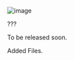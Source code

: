 ![image](https://github.com/user-attachments/assets/0fe07bd4-e328-44b1-8670-7b9420725a58)

???


To be released soon.


Added Files.
